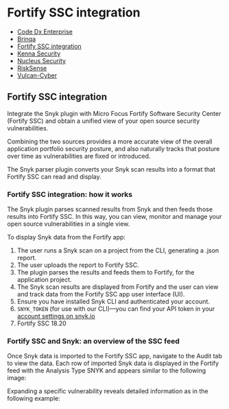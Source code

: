 # Fortify SSC integration

* [ Code Dx Enterprise](https://github.com/snyk/user-docs/tree/53fce7f51125484bfae446936b09a98076f1d418/hc/en-us/articles/360018848798--Code-Dx-Enterprise/README.md)
* [ Brinqa](https://github.com/snyk/user-docs/tree/53fce7f51125484bfae446936b09a98076f1d418/hc/en-us/articles/360012728717-Brinqa/README.md)
* [ Fortify SSC integration](https://github.com/snyk/user-docs/tree/53fce7f51125484bfae446936b09a98076f1d418/hc/en-us/articles/360005507838-Fortify-SSC-integration/README.md)
* [ Kenna Security](https://github.com/snyk/user-docs/tree/53fce7f51125484bfae446936b09a98076f1d418/hc/en-us/articles/360013620217-Kenna-Security/README.md)
* [ Nucleus Security](https://github.com/snyk/user-docs/tree/53fce7f51125484bfae446936b09a98076f1d418/hc/en-us/articles/360012502818-Nucleus-Security/README.md)
* [ RiskSense](https://github.com/snyk/user-docs/tree/53fce7f51125484bfae446936b09a98076f1d418/hc/en-us/articles/360015069418-RiskSense/README.md)
* [ Vulcan-Cyber](https://github.com/snyk/user-docs/tree/53fce7f51125484bfae446936b09a98076f1d418/hc/en-us/articles/360012981478-Vulcan-Cyber/README.md)

## Fortify SSC integration

Integrate the Snyk plugin with Micro Focus Fortify Software Security Center \(Fortify SSC\) and obtain a unified view of your open source security vulnerabilities.

Combining the two sources provides a more accurate view of the overall application portfolio security posture, and also naturally tracks that posture over time as vulnerabilities are fixed or introduced.

The Snyk parser plugin converts your Snyk scan results into a format that Fortify SSC can read and display.

### Fortify SSC integration: how it works

The Snyk plugin parses scanned results from Snyk and then feeds those results into Fortify SSC. In this way, you can view, monitor and manage your open source vulnerabilities in a single view.

To display Snyk data from the Fortify app:

1. The user runs a Snyk scan on a project from the CLI, generating a .json report.
2. The user uploads the report to Fortify SSC.
3. The plugin parses the results and feeds them to Fortify, for the application project.
4. The Snyk scan results are displayed from Fortify and the user can view and track data from the Fortify SSC app user interface \(UI\).
5. Ensure you have installed Snyk CLI and authenticated your account.
6. `SNYK_TOKEN` \(for use with our CLI\)—you can find your API token in your [account settings on snyk.io](https://app.snyk.io/account/)
7. Fortify SSC 18.20

### Fortify SSC and Snyk: an overview of the SSC feed

Once Snyk data is imported to the Fortify SSC app, navigate to the Audit tab to view the data. Each row of imported Snyk data is displayed in the Fortify feed with the Analysis Type SNYK and appears similar to the following image:

Expanding a specific vulnerability reveals detailed information as in the following example:

